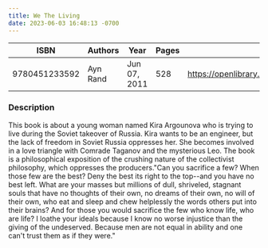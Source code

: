 ```yaml
---
title: We The Living
date: 2023-06-03 16:48:13 -0700
---
```


| ISBN        | Authors      | Year    | Pages    | URL   |
| ----------- | ------------ | ------- | -------- | ----- |
| 9780451233592  | Ayn Rand| Jun 07, 2011| 528|https://openlibrary.org/books/OL29589509M/We_the_Living|    

### Description
This book is about a young woman named Kira Argounova who is trying to live during the Soviet takeover of Russia.  Kira wants to be an engineer, but the lack of freedom in Soviet Russia oppresses her.  She becomes involved in a love triangle with Comrade Taganov and the mysterious Leo.  The book is a philosophical exposition of the crushing nature of the collectivist philosophy, which oppresses the producers."Can you sacrifice a few? When those few are the best? Deny the best its right to the top--and you have no best left. What are your masses but millions of dull, shriveled, stagnant souls that have no thoughts of their own, no dreams of their own, no will of their own, who eat and sleep and chew helplessly the words others put into their brains? And for those you would sacrifice the few who know life, who are life? I loathe your ideals because I know no worse injustice than the giving of the undeserved. Because men are not equal in ability and one can't trust them as if they were."